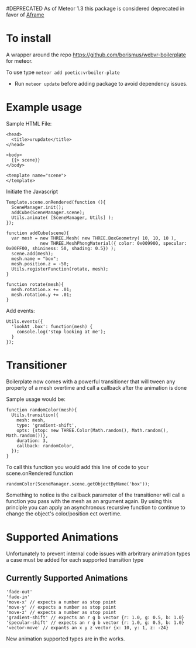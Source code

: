 #DEPRECATED
As of Meteor 1.3 this package is considered deprecated in favor of [Aframe](https://aframe.io/)

# To install
A wrapper around the repo https://github.com/borismus/webvr-boilerplate for meteor.

To use type `meteor add poetic:vrboiler-plate`
  * Run `meteor update` before adding package to avoid dependency issues.

# Example usage

Sample HTML File:
```
<head>
  <title>vrupdate</title>
</head>

<body>
  {{> scene}}
</body>

<template name="scene">
</template>
```

Initiate the Javascript
```
Template.scene.onRendered(function (){
  SceneManager.init();
  addCube(SceneManager.scene);
  Utils.animate( [SceneManager, Utils] );
});

function addCube(scene){
  var mesh = new THREE.Mesh( new THREE.BoxGeometry( 10, 10, 10 ),
             new THREE.MeshPhongMaterial({ color: 0x009900, specular: 0x00FF00, shininess: 50, shading: 0.5}) );
  scene.add(mesh);
  mesh.name = "box";
  mesh.position.z = -50;
  Utils.registerFunction(rotate, mesh);
}

function rotate(mesh){
  mesh.rotation.x += .01;
  mesh.rotation.y += .01;
}
```

Add events:
```
Utils.events({
  'lookAt .box': function(mesh) {
    console.log('stop looking at me');
  }
});
```

# Transitioner

Boilerplate now comes with a powerful transitioner that will tween any property of a mesh overtime and call a callback after the animation is done

Sample usage would be:
```
function randomColor(mesh){
  Utils.transition({
    mesh: mesh,
    type: 'gradient-shift',
    opts: {stop: new THREE.Color(Math.random(), Math.random(), Math.random())},
    duration: 3,
    callback: randomColor,
  });
}
```

To call this function you would add this line of code to your scene.onRendered function
```
randomColor(SceneManager.scene.getObjectByName('box'));
```

Something to notice is the callback parameter of the transitioner will call a function you pass with the mesh as an argument again. By using this principle you can apply an asynchronous recursive function to continue to change the object's color/position ect overtime.

# Supported Animations

Unfortunately to prevent internal code issues with arbritrary animation types a case must be added for each supported transition type

## Currently Supported Animations

```
'fade-out'
'fade-in'
'move-x' // expects a number as stop point
'move-y' // expects a number as stop point
'move-z' // expects a number as stop point
'gradient-shift' // expects an r g b vector {r: 1.0, g: 0.5, b: 1.0}
'specular-shift' // expects an r g b vector {r: 1.0, g: 0.5, b: 1.0}
'vector-move' // expants an x y z vector {x: 10, y: 1, z: -24}
```

New animation supported types are in the works.
